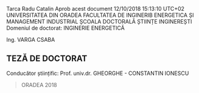 Tarca Radu Catalin Aprob acest document 12/10/2018 15:13:10 UTC+02 UNIVERSITATEA DIN ORADEA FACULTATEA DE INGINERIB ENERGETICA ȘI MANAGEMENT INDUSTRIAL ȘCOALA DOCTORALĂ ȘTIINȚE INGINEREȘTI Domeniul de doctorat: INGINERIE ENERGETICĂ

Ing. VARGA CSABA

## TEZĂ DE DOCTORAT

Conducător științific: Prof. univ.dr. GHEORGHE - CONSTANTIN IONESCU

> ORADEA 2018